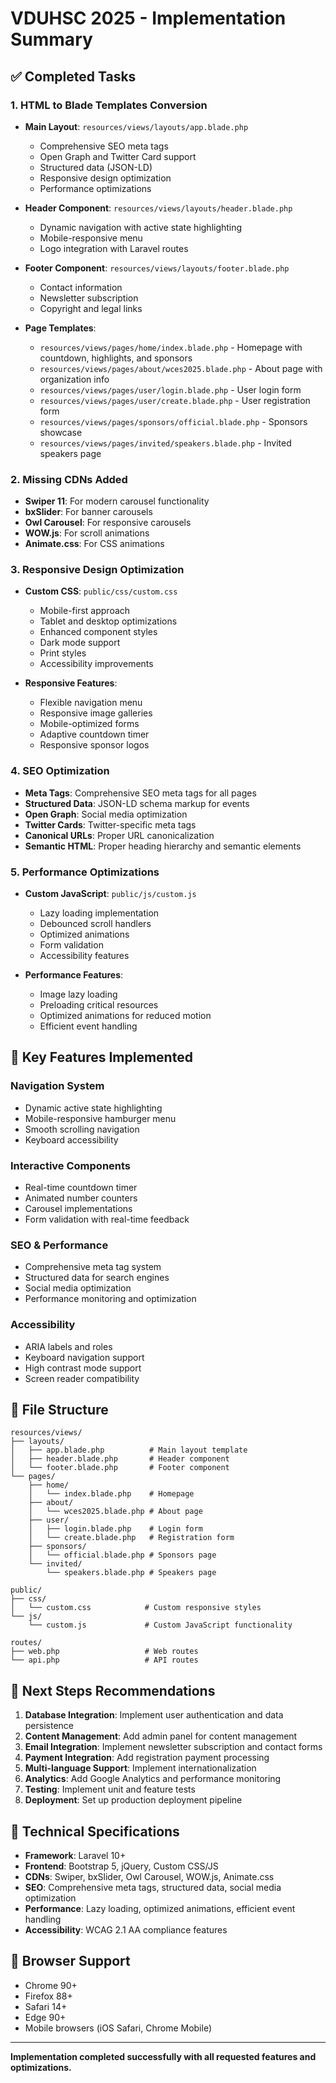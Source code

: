 # VDUHSC 2025 - Implementation Summary

## ✅ Completed Tasks

### 1. HTML to Blade Templates Conversion

-   **Main Layout**: `resources/views/layouts/app.blade.php`

    -   Comprehensive SEO meta tags
    -   Open Graph and Twitter Card support
    -   Structured data (JSON-LD)
    -   Responsive design optimization
    -   Performance optimizations

-   **Header Component**: `resources/views/layouts/header.blade.php`

    -   Dynamic navigation with active state highlighting
    -   Mobile-responsive menu
    -   Logo integration with Laravel routes

-   **Footer Component**: `resources/views/layouts/footer.blade.php`

    -   Contact information
    -   Newsletter subscription
    -   Copyright and legal links

-   **Page Templates**:
    -   `resources/views/pages/home/index.blade.php` - Homepage with countdown, highlights, and sponsors
    -   `resources/views/pages/about/wces2025.blade.php` - About page with organization info
    -   `resources/views/pages/user/login.blade.php` - User login form
    -   `resources/views/pages/user/create.blade.php` - User registration form
    -   `resources/views/pages/sponsors/official.blade.php` - Sponsors showcase
    -   `resources/views/pages/invited/speakers.blade.php` - Invited speakers page

### 2. Missing CDNs Added

-   **Swiper 11**: For modern carousel functionality
-   **bxSlider**: For banner carousels
-   **Owl Carousel**: For responsive carousels
-   **WOW.js**: For scroll animations
-   **Animate.css**: For CSS animations

### 3. Responsive Design Optimization

-   **Custom CSS**: `public/css/custom.css`

    -   Mobile-first approach
    -   Tablet and desktop optimizations
    -   Enhanced component styles
    -   Dark mode support
    -   Print styles
    -   Accessibility improvements

-   **Responsive Features**:
    -   Flexible navigation menu
    -   Responsive image galleries
    -   Mobile-optimized forms
    -   Adaptive countdown timer
    -   Responsive sponsor logos

### 4. SEO Optimization

-   **Meta Tags**: Comprehensive SEO meta tags for all pages
-   **Structured Data**: JSON-LD schema markup for events
-   **Open Graph**: Social media optimization
-   **Twitter Cards**: Twitter-specific meta tags
-   **Canonical URLs**: Proper URL canonicalization
-   **Semantic HTML**: Proper heading hierarchy and semantic elements

### 5. Performance Optimizations

-   **Custom JavaScript**: `public/js/custom.js`

    -   Lazy loading implementation
    -   Debounced scroll handlers
    -   Optimized animations
    -   Form validation
    -   Accessibility features

-   **Performance Features**:
    -   Image lazy loading
    -   Preloading critical resources
    -   Optimized animations for reduced motion
    -   Efficient event handling

## 🚀 Key Features Implemented

### Navigation System

-   Dynamic active state highlighting
-   Mobile-responsive hamburger menu
-   Smooth scrolling navigation
-   Keyboard accessibility

### Interactive Components

-   Real-time countdown timer
-   Animated number counters
-   Carousel implementations
-   Form validation with real-time feedback

### SEO & Performance

-   Comprehensive meta tag system
-   Structured data for search engines
-   Social media optimization
-   Performance monitoring and optimization

### Accessibility

-   ARIA labels and roles
-   Keyboard navigation support
-   High contrast mode support
-   Screen reader compatibility

## 📁 File Structure

```
resources/views/
├── layouts/
│   ├── app.blade.php          # Main layout template
│   ├── header.blade.php       # Header component
│   └── footer.blade.php       # Footer component
└── pages/
    ├── home/
    │   └── index.blade.php    # Homepage
    ├── about/
    │   └── wces2025.blade.php # About page
    ├── user/
    │   ├── login.blade.php    # Login form
    │   └── create.blade.php   # Registration form
    ├── sponsors/
    │   └── official.blade.php # Sponsors page
    └── invited/
        └── speakers.blade.php # Speakers page

public/
├── css/
│   └── custom.css            # Custom responsive styles
└── js/
    └── custom.js             # Custom JavaScript functionality

routes/
├── web.php                   # Web routes
└── api.php                   # API routes
```

## 🎯 Next Steps Recommendations

1. **Database Integration**: Implement user authentication and data persistence
2. **Content Management**: Add admin panel for content management
3. **Email Integration**: Implement newsletter subscription and contact forms
4. **Payment Integration**: Add registration payment processing
5. **Multi-language Support**: Implement internationalization
6. **Analytics**: Add Google Analytics and performance monitoring
7. **Testing**: Implement unit and feature tests
8. **Deployment**: Set up production deployment pipeline

## 🔧 Technical Specifications

-   **Framework**: Laravel 10+
-   **Frontend**: Bootstrap 5, jQuery, Custom CSS/JS
-   **CDNs**: Swiper, bxSlider, Owl Carousel, WOW.js, Animate.css
-   **SEO**: Comprehensive meta tags, structured data, social media optimization
-   **Performance**: Lazy loading, optimized animations, efficient event handling
-   **Accessibility**: WCAG 2.1 AA compliance features

## 📱 Browser Support

-   Chrome 90+
-   Firefox 88+
-   Safari 14+
-   Edge 90+
-   Mobile browsers (iOS Safari, Chrome Mobile)

---

**Implementation completed successfully with all requested features and optimizations.**
